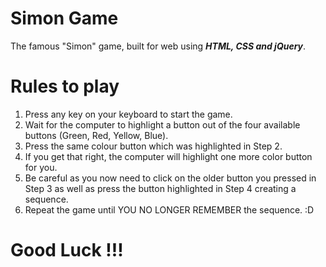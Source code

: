 # Simon Game

The famous "Simon" game, built for web using ***HTML, CSS and jQuery***.

# Rules to play

1) Press any key on your keyboard to start the game.
2) Wait for the computer to highlight a button out of the four available buttons (Green, Red, Yellow, Blue).
3) Press the same colour button which was highlighted in Step 2.
4) If you get that right, the computer will highlight one more color button for you.
6) Be careful as you now need to click on the older button you pressed in Step 3 as well as press the button highlighted in Step 4 creating a sequence.
7) Repeat the game until YOU NO LONGER REMEMBER the sequence. :D


# Good Luck !!!
